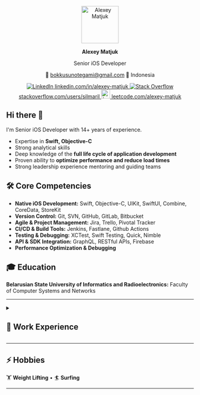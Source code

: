 <p align="center">
  <img src="https://avatars.githubusercontent.com/u/3024819?v=4" alt="Alexey Matjuk" width="100" height="100">
  <p align="center">
  <strong>Alexey Matjuk</strong>
  </p>
  <p align="center">
  Senior iOS Developer
  </p>
  <p align="center">
  📧 <a href="mailto:bokkusunotegami@gmail.com">bokkusunotegami@gmail.com</a> 📍 Indonesia
  </p>
</p>

<p align="center">
  <a href="https://linkedin.com/in/alexey-matjuk" target="_blank">
    <img src="https://cdn-icons-png.flaticon.com/24/3536/3536505.png" alt="LinkedIn">
    linkedin.com/in/alexey-matjuk
  </a>
  <a href="https://stackoverflow.com/users/silmaril" target="_blank">
    <img src="https://cdn-icons-png.flaticon.com/24/2111/2111628.png" alt="Stack Overflow">
    stackoverflow.com/users/silmaril
  </a>
  <a href="https://www.leetcode.com/alexey-matjuk" target="_blank">
    <img src="https://upload.wikimedia.org/wikipedia/commons/1/19/LeetCode_logo_black.png" width="24" height="24" alt="LeetCode">
    leetcode.com/alexey-matjuk
  </a>
</p>

## Hi there 👋
I'm Senior iOS Developer with 14+ years of experience.

- Expertise in **Swift, Objective-C**  
- Strong analytical skills  
- Deep knowledge of the **full life cycle of application development**  
- Proven ability to **optimize performance and reduce load times**  
- Strong leadership experience mentoring and guiding teams  

## 🛠 Core Competencies
- **Native iOS Development:** Swift, Objective-C, UIKit, SwiftUI, Combine, CoreData, StoreKit  
- **Version Control:** Git, SVN, GitHub, GitLab, Bitbucket  
- **Agile & Project Management:** Jira, Trello, Pivotal Tracker  
- **CI/CD & Build Tools:** Jenkins, Fastlane, Github Actions  
- **Testing & Debugging:** XCTest, Swift Testing, Quick, Nimble
- **API & SDK Integration:** GraphQL, RESTful APIs, Firebase
- **Performance Optimization & Debugging**

## 🎓 Education  

**Belarusian State University of Informatics and Radioelectronics:** Faculty of Computer Systems and Networks

---

<details>
<summary><h2>🚀  Work Experience</h2></summary>

Participated in the following projects as an employee of [ventionteams](https://ventionteams.com) and [itechartgroup](https://itechartgroup.by).

### [**GuideHuman**](https://guidehuman.co) _(Feb 2024 – Aug 2024)_  
**Senior Software Engineer**  
- Developed a **smart social media app** enabling intuitive content sharing and organization  
- Led the **video generation feature**, reducing processing time from **15-20 sec to 3 sec**  
- Designed a custom **animation label inspired by Apple Music karaoke**  
- Optimized internal **sharing API**, making it easier to expand integrations  

---

### [**Flow**](https://apps.apple.com/by/app/life-in-flow/id1660942497) _(Jun 2023 – Nov 2023)_  
**Senior Software Engineer**  
- Led the development of a **cloud-based property management app**  
- Reworked **app navigation**, enhancing usability and safety  
- Improved **SwiftUI components**, fixing architectural flaws  
- Conducted team training on **SwiftUI layout concepts vs. UIKit**  

---

### [**Memrise - Education Platform**](https://www.memrise.com) _(Nov 2022 – Jun 2023)_  
**Senior Software Engineer**  
- Enhanced **language learning app with 50M+ users**  
- Developed **SwiftGen templates**, streamlining localization  
- Suggested and implemented **Git automation to prevent CI failures**  
- Eliminated long-standing app performance bugs  

---

### [**Tinybeans - Photo Sharing App**](https://tinybeans.com) _(Nov 2020 – Nov 2022)_  
**Senior Software Engineer / Tech Lead**  
- Integrated **SwiftUI** and led architectural improvements  
- Developed advanced **photo & video editing tools**  
- Designed a **subscription discount model** based on user activity  

---

### [**boon.PLANET & boon.**](https://x.com/boon_official) _(Mar 2018 – Jun 2020)_  
**Senior Software Engineer / Team Lead**  
- Built a **fintech banking app** supporting digital and physical Mastercard payments  
- Led a **team of 13 engineers**  
- Implemented **Apple Pay and multiple payment services**  
- Architected the app using **MVVM & Clean Architecture**  

---

### [**bankomo by ReiseBank AG**](https://appadvice.com/app/bankomo/1256304595) _(Nov 2016 – Jun 2020)_  
**Senior Software Engineer / Team Lead**  
- Built a **mobile banking app for ReiseBank AG**  
- Successfully convinced the client to **switch to Swift** for development  
- Delivered the app **on time with industry-leading quality**  

---

### [**Primer iOS SDK v3**](https://github.com/goprimer/primer-ios-sdk) _(Jul 2015 – Jul 2016)_  
**Senior Software Engineer**  
- Extensively participated in architecturing of all key parts of SDK
- We created highly testable code base and achieved more than 80% test
coverage
- Suggested and adopted newly introduced Apple's UI tests
- Based on my previous experience encouraged to use Swift for Unit/UI tests,
which allowed us to write them faster
- Accomplished R&D and established all framework guidelines to achieve
compliance of our Objective-C codebase with Swift

---

### [**Pixable (iOS & Android)**](https://avinashadluri.medium.com/pixable-dont-miss-a-single-photo-in-facebook-twitter-recently-though-you-are-busy-here-is-your-photo-70249e61d66a) _(Dec 2013 – Jul 2015)_  
**Middle-Senior Software Engineer**  
- Developed a **news feed and aggregator** for photos and videos from Facebook, Twitter, and Instagram  
- Led the **Objective-C to Swift rewrite**, improving maintainability and modernizing the codebase  
- Implemented a **Pinterest-style grid** for smooth media browsing  
- Created a **custom ReactiveCocoa wrapper for Swift**, enabling declarative programming  

---

### [**IntellaCar**](https://appadvice.com/app/intellacar-hd/456679848) _(Nov 2011 – Dec 2013)_  
**Junior-Middle Software Engineer**  
- Developed a **mobile sales platform** for car dealerships, eliminating knowledge gaps for consultants  
- Integrated **CARFAX API**, enabling instant vehicle history reports  
- Optimized database queries, improving **UI performance and data syncing**  
- Led the architecture of a **sync application** to retrieve car data from multiple sources  

</details>

---
## ⚡ Hobbies  
🏋️ **Weight Lifting** • 🏄 **Surfing**

---

